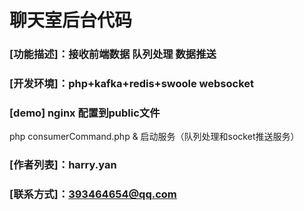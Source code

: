 # 聊天室后台代码
###  [功能描述]：接收前端数据 队列处理 数据推送
###  [开发环境]：php+kafka+redis+swoole websocket 

### [demo] nginx 配置到public文件
php consumerCommand.php & 启动服务（队列处理和socket推送服务）


###  [作者列表]：harry.yan

### [联系方式]：393464654@qq.com
